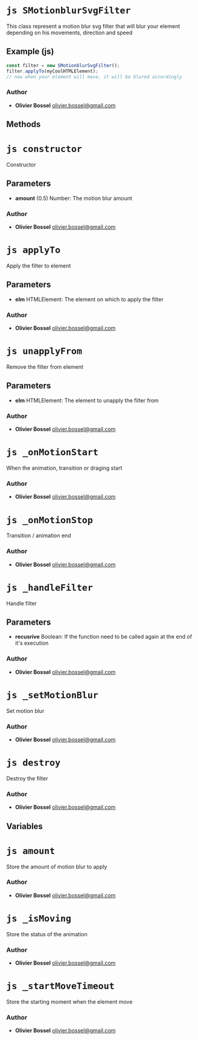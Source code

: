 


<!-- @namespace    sugar.js.filter -->
<!-- @name    SMotionblurSvgFilter -->

# ```js SMotionblurSvgFilter ```


This class represent a motion blur svg filter that will blur your
element depending on his movements, direction and speed



## Example (js)

```js
const filter = new SMotionblurSvgFilter();
filter.applyTo(myCoolHTMLElement);
// now when your element will move, it will be blured accordingly
```


### Author
- **Olivier Bossel** <a href="mailto:olivier.bossel@gmail.com">olivier.bossel@gmail.com</a> 


## Methods



<!-- @name    constructor -->

# ```js constructor ```


Constructor

## Parameters

- **amount** (0.5) Number: The motion blur amount




### Author
- **Olivier Bossel** <a href="mailto:olivier.bossel@gmail.com">olivier.bossel@gmail.com</a> 




<!-- @name    applyTo -->

# ```js applyTo ```


Apply the filter to element

## Parameters

- **elm**  HTMLElement: The element on which to apply the filter




### Author
- **Olivier Bossel** <a href="mailto:olivier.bossel@gmail.com">olivier.bossel@gmail.com</a> 




<!-- @name    unapplyFrom -->

# ```js unapplyFrom ```


Remove the filter from element

## Parameters

- **elm**  HTMLElement: The element to unapply the filter from




### Author
- **Olivier Bossel** <a href="mailto:olivier.bossel@gmail.com">olivier.bossel@gmail.com</a> 




<!-- @name    _onMotionStart -->

# ```js _onMotionStart ```


When the animation, transition or draging start




### Author
- **Olivier Bossel** <a href="mailto:olivier.bossel@gmail.com">olivier.bossel@gmail.com</a> 




<!-- @name    _onMotionStop -->

# ```js _onMotionStop ```


Transition / animation end




### Author
- **Olivier Bossel** <a href="mailto:olivier.bossel@gmail.com">olivier.bossel@gmail.com</a> 




<!-- @name    _handleFilter -->

# ```js _handleFilter ```


Handle filter

## Parameters

- **recusrive**  Boolean: If the function need to be called again at the end of it's execution




### Author
- **Olivier Bossel** <a href="mailto:olivier.bossel@gmail.com">olivier.bossel@gmail.com</a> 




<!-- @name    _setMotionBlur -->

# ```js _setMotionBlur ```


Set motion blur




### Author
- **Olivier Bossel** <a href="mailto:olivier.bossel@gmail.com">olivier.bossel@gmail.com</a> 




<!-- @name    destroy -->

# ```js destroy ```


Destroy the filter




### Author
- **Olivier Bossel** <a href="mailto:olivier.bossel@gmail.com">olivier.bossel@gmail.com</a> 


## Variables



<!-- @name    amount -->

# ```js amount ```


Store the amount of motion blur to apply



### Author
- **Olivier Bossel** <a href="mailto:olivier.bossel@gmail.com">olivier.bossel@gmail.com</a> 




<!-- @name    _isMoving -->

# ```js _isMoving ```


Store the status of the animation



### Author
- **Olivier Bossel** <a href="mailto:olivier.bossel@gmail.com">olivier.bossel@gmail.com</a> 




<!-- @name    _startMoveTimeout -->

# ```js _startMoveTimeout ```


Store the starting moment when the element move



### Author
- **Olivier Bossel** <a href="mailto:olivier.bossel@gmail.com">olivier.bossel@gmail.com</a> 

